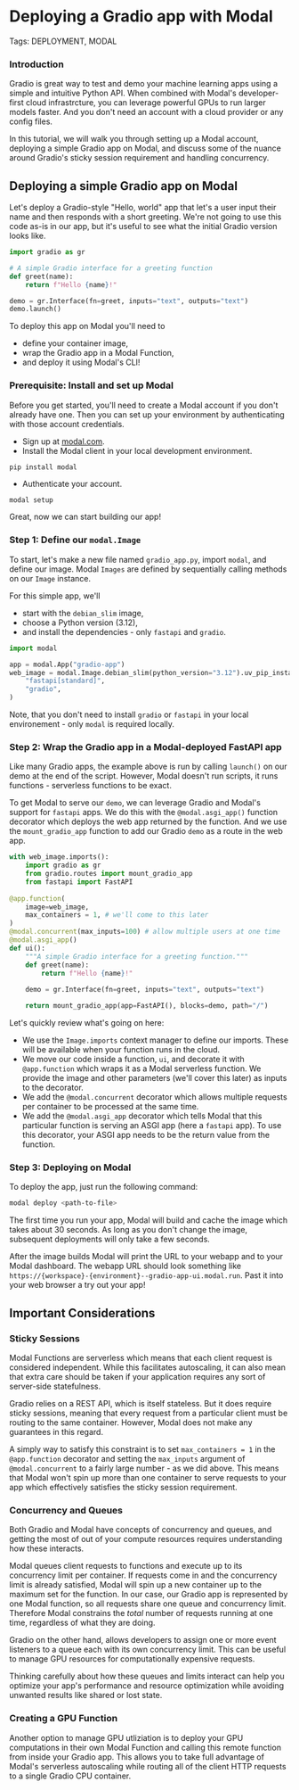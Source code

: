 # Deploying a Gradio app with Modal

Tags: DEPLOYMENT, MODAL


### Introduction

Gradio is great way to test and demo your machine learning apps using a simple and intuitive Python API. When combined with Modal's developer-first cloud infrastrcture, you can leverage powerful GPUs to run larger models faster. And you don't need an account with a cloud provider or any config files.

In this tutorial, we will walk you through setting up a Modal account, deploying a simple Gradio app on Modal, and discuss some of the nuance around Gradio's sticky session requirement and handling concurrency.

## Deploying a simple Gradio app on Modal
Let's deploy a Gradio-style "Hello, world" app that let's a user input their name and then responds with a short greeting. We're not going to use this code as-is in our app, but it's useful to see what the initial Gradio version looks like.

```python
import gradio as gr

# A simple Gradio interface for a greeting function
def greet(name):
    return f"Hello {name}!"

demo = gr.Interface(fn=greet, inputs="text", outputs="text")
demo.launch()
```

To deploy this app on Modal you'll need to
- define your container image,
- wrap the Gradio app in a Modal Function,
- and deploy it using Modal's CLI!

###  Prerequisite: Install and set up Modal

Before you get started, you'll need to create a Modal account if you don't already have one. Then you can set up your environment by authenticating with those account credentials.

- Sign up at [modal.com](https://www.modal.com?utm_source=partner&utm_medium=github&utm_campaign=livekit). 
- Install the Modal client in your local development environment.
```bash
pip install modal
```
- Authenticate your account.
```
modal setup
```

Great, now we can start building our app!

### Step 1: Define our  `modal.Image`
To start, let's make a new file named `gradio_app.py`, import `modal`, and define our image. Modal `Images` are defined by sequentially calling methods on our `Image` instance. 

For this simple app, we'll 
- start with the `debian_slim` image,
- choose a Python version (3.12),
- and install the dependencies - only `fastapi` and `gradio`.

```python
import modal

app = modal.App("gradio-app")
web_image = modal.Image.debian_slim(python_version="3.12").uv_pip_install(
    "fastapi[standard]",
    "gradio",
)
```

Note, that you don't need to install `gradio` or `fastapi` in your local environement - only `modal` is required locally.

### Step 2: Wrap the Gradio app in a Modal-deployed FastAPI app
Like many Gradio apps, the example above is run by calling `launch()` on our demo at the end of the script. However, Modal doesn't run scripts, it runs functions - serverless functions to be exact.

To get Modal to serve our `demo`, we can leverage Gradio and Modal's support for `fastapi` apps. We do this with the `@modal.asgi_app()` function decorator which deploys the web app returned by the function. And we use the `mount_gradio_app` function to add our Gradio `demo` as a route in the web app.

```python
with web_image.imports():
	import gradio as gr
    from gradio.routes import mount_gradio_app
    from fastapi import FastAPI
     
@app.function(
    image=web_image,
    max_containers = 1, # we'll come to this later 
)
@modal.concurrent(max_inputs=100) # allow multiple users at one time
@modal.asgi_app()
def ui():
    """A simple Gradio interface for a greeting function."""
    def greet(name):
	    return f"Hello {name}!"
	
	demo = gr.Interface(fn=greet, inputs="text", outputs="text")

    return mount_gradio_app(app=FastAPI(), blocks=demo, path="/")
```

Let's quickly review what's going on here:
- We use the `Image.imports` context manager to define our imports. These will be available when your function runs in the cloud.
- We move our code inside a function, `ui`, and decorate it with `@app.function` which wraps it as a Modal serverless function. We provide the image and other parameters (we'll cover this later) as inputs to the decorator.
- We add the `@modal.concurrent` decorator which allows multiple requests per container to be processed at the same time.
- We add the `@modal.asgi_app` decorator which tells Modal that this particular function is serving an ASGI app (here a `fastapi` app). To use this decorator, your ASGI app needs to be the return value from the function.

### Step 3: Deploying on Modal
To deploy the app, just run the following command:
```bash
modal deploy <path-to-file>
```

The first time you run your app, Modal will build and cache the image which takes about 30 seconds. As long as you don't change the image, subsequent deployments will only take a few seconds.

After the image builds Modal will print the URL to your webapp and to your Modal dashboard. The webapp URL should look something like `https://{workspace}-{environment}--gradio-app-ui.modal.run`. Past it into your web browser a try out your app!

## Important Considerations

### Sticky Sessions
Modal Functions are serverless which means that each client request is considered independent. While this facilitates autoscaling, it can also mean that extra care should be taken if your application requires any sort of server-side statefulness.

Gradio relies on a REST API, which is itself stateless. But it does require sticky sessions, meaning that every request from a particular client must be routing to the same container. However, Modal does not make any guarantees in this regard.

A simply way to satisfy this constraint is to set `max_containers = 1` in the `@app.function` decorator and setting the `max_inputs` argument of `@modal.concurrent` to a fairly large number - as we did above. This means that Modal won't spin up more than one container to serve requests to your app which effectively satisfies the sticky session requirement.

### Concurrency and Queues

Both Gradio and Modal have concepts of concurrency and queues, and getting the most of out of your compute resources requires understanding how these interacts.

Modal queues client requests to functions and execute up to its concurrency limit per container. If requests come in and the concurrency limit is already satisfied, Modal will spin up a new container up to the maximum set for the function. In our case, our Gradio app is represented by one Modal function, so all requests share one queue and concurrency limit. Therefore Modal constrains the _total_ number of requests running at one time, regardless of what they are doing.

Gradio on the other hand, allows developers to assign one or more event listeners to a queue each with its own concurrency limit. This can be useful to manage GPU resources for computationally expensive requests.

Thinking carefully about how these queues and limits interact can help you optimize your app's performance and resource optimization while avoiding unwanted results like shared or lost state.

### Creating a GPU Function

Another option to manage GPU utliziation is to deploy your GPU computations in their own Modal Function and calling this remote function from inside your Gradio app. This allows you to take full advantage of Modal's serverless autoscaling while routing all of the client HTTP requests to a single Gradio CPU container.